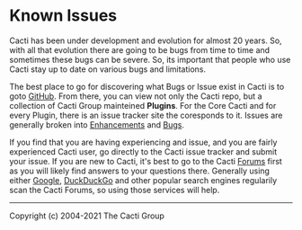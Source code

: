 # Known Issues

Cacti has been under development and evolution for almost 20 years.  So,
with all that evolution there are going to be bugs from time to time and
sometimes these bugs can be severe.  So, its important that people who
use Cacti stay up to date on various bugs and limitations.

The best place to go for discovering what Bugs or Issue exist in Cacti is
to goto [GitHub](https://www.github.com/Cacti/cacti).  From there, you can
view not only the Cacti repo, but a collection of Cacti Group mainteined
**Plugins**.  For the Core Cacti and for every Plugin, there is an issue
tracker site the coresponds to it.  Issues are generally broken into
[Enhancements](https://github.com/Cacti/cacti/issues?q=is%3Aopen+is%3Aissue+label%3Aenhancement)
and [Bugs](https://github.com/Cacti/cacti/issues?q=is%3Aopen+is%3Aissue+label%3Abug).

If you find that you are having experiencing and issue, and you are fairly
experienced Cacti user, go directly to the Cacti issue tracker and submit your
issue.  If you are new to Cacti, it's best to go to the Cacti [Forums](https://forums.cacti.net)
first as you will likely find answers to your questions there.  Generally
using either [Google](https://www.google.com), [DuckDuckGo](https://duckduckgo.com)
and other popular search engines regularily scan the Cacti Forums, so using
those services will help.

---
Copyright (c) 2004-2021 The Cacti Group
